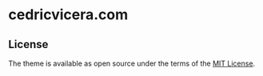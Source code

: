# cedricvicera.com

## License

The theme is available as open source under the terms of the [MIT License](https://opensource.org/licenses/MIT).

